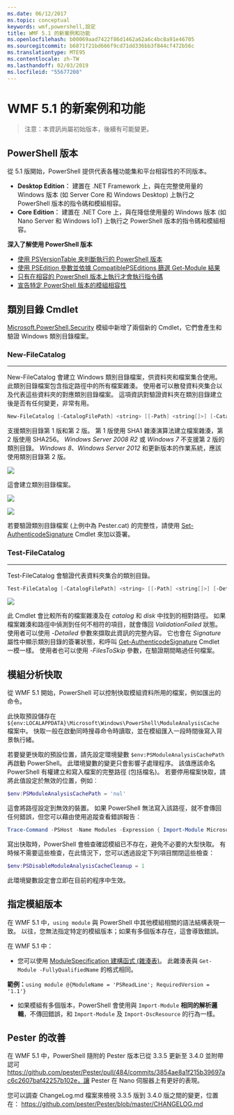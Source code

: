 ```yaml
---
ms.date: 06/12/2017
ms.topic: conceptual
keywords: wmf,powershell,設定
title: WMF 5.1 的新案例和功能
ms.openlocfilehash: b00069aad7422f86d1462a62a6c4bc8a91e46705
ms.sourcegitcommit: b6871f21bd666f9cd71dd336bb3f844cf472b56c
ms.translationtype: MTE95
ms.contentlocale: zh-TW
ms.lasthandoff: 02/03/2019
ms.locfileid: "55677208"
---
```

# <a name="new-scenarios-and-features-in-wmf-51"></a>WMF 5.1 的新案例和功能

> 注意：本資訊尚屬初始版本，後續有可能變更。

## <a name="powershell-editions"></a>PowerShell 版本

從 5.1 版開始，PowerShell 提供代表各種功能集和平台相容性的不同版本。

- **Desktop Edition︰** 建置在 .NET Framework 上，與在完整使用量的 Windows 版本 (如 Server Core 和 Windows Desktop) 上執行之 PowerShell 版本的指令碼和模組相容。
- **Core Edition︰** 建置在 .NET Core 上，與在降低使用量的 Windows 版本 (如 Nano Server 和 Windows IoT) 上執行之 PowerShell 版本的指令碼和模組相容。

**深入了解使用 PowerShell 版本**

- [使用 PSVersionTable 來判斷執行的 PowerShell 版本](/powershell/module/microsoft.powershell.core/about/about_automatic_variables)
- [使用 PSEdition 參數並依據 CompatiblePSEditions 篩選 Get-Module 結果](/powershell/module/microsoft.powershell.core/get-module)
- [只有在相容的 PowerShell 版本上執行才會執行指令碼](/powershell/gallery/concepts/script-psedition-support)
- [宣告特定 PowerShell 版本的模組相容性](/powershell/gallery/concepts/module-psedition-support)

## <a name="catalog-cmdlets"></a>類別目錄 Cmdlet

[Microsoft.PowerShell.Security](/powershell/module/microsoft.powershell.security) 模組中新增了兩個新的 Cmdlet，它們會產生和驗證 Windows 類別目錄檔案。

### <a name="new-filecatalog"></a>New-FileCatalog
--------------------------------

New-FileCatalog 會建立 Windows 類別目錄檔案，供資料夾和檔案集合使用。
此類別目錄檔案包含指定路徑中的所有檔案雜湊。
使用者可以散發資料夾集合以及代表這些資料夾的對應類別目錄檔案。
這項資訊對驗證資料夾在類別目錄建立後是否有任何變更，非常有用。

```powershell
New-FileCatalog [-CatalogFilePath] <string> [[-Path] <string[]>] [-CatalogVersion <int>] [-WhatIf] [-Confirm] [<CommonParameters>]
```

支援類別目錄第 1 版和第 2 版。
第 1 版使用 SHA1 雜湊演算法建立檔案雜湊，第 2 版使用 SHA256。
*Windows Server 2008 R2* 或 *Windows 7* 不支援第 2 版的類別目錄。
*Windows 8*、*Windows Server 2012* 和更新版本的作業系統，應該使用類別目錄第 2 版。

![](../images/NewFileCatalog.jpg)

這會建立類別目錄檔案。

![](../images/CatalogFile1.jpg)

![](../images/CatalogFile2.jpg)

若要驗證類別目錄檔案 (上例中為 Pester.cat) 的完整性，請使用 [Set-AuthenticodeSignature](/powershell/module/Microsoft.PowerShell.Security/Set-AuthenticodeSignature) Cmdlet 來加以簽署。

### <a name="test-filecatalog"></a>Test-FileCatalog
--------------------------------

Test-FileCatalog 會驗證代表資料夾集合的類別目錄。

```powershell
Test-FileCatalog [-CatalogFilePath] <string> [[-Path] <string[]>] [-Detailed] [-FilesToSkip <string[]>] [-WhatIf] [-Confirm] [<CommonParameters>]
```

![](../images/TestFileCatalog.jpg)

此 Cmdlet 會比較所有的檔案雜湊及在 *catalog* 和 *disk* 中找到的相對路徑。
如果檔案雜湊和路徑中偵測到任何不相符的項目，就會傳回 *ValidationFailed* 狀態。
使用者可以使用 *-Detailed* 參數來擷取此資訊的完整內容。
它也會在 *Signature* 屬性中顯示類別目錄的簽署狀態，和呼叫 [Get-AuthenticodeSignature](/powershell/module/Microsoft.PowerShell.Security/Get-AuthenticodeSignature) Cmdlet 一模一樣。
使用者也可以使用 *-FilesToSkip* 參數，在驗證期間略過任何檔案。

## <a name="module-analysis-cache"></a>模組分析快取

從 WMF 5.1 開始，PowerShell 可以控制快取模組資料所用的檔案，例如匯出的命令。

此快取預設儲存在 `${env:LOCALAPPDATA}\Microsoft\Windows\PowerShell\ModuleAnalysisCache` 檔案中。
快取一般在啟動同時搜尋命令時讀取，並在模組匯入一段時間後寫入背景執行緒。

若要變更快取的預設位置，請先設定環境變數 `$env:PSModuleAnalysisCachePath` 再啟動 PowerShell。
此環境變數的變更只會影響子處理程序。
該值應該命名 PowerShell 有權建立和寫入檔案的完整路徑 (包括檔名)。
若要停用檔案快取，請將此值設定於無效的位置，例如︰

```powershell
$env:PSModuleAnalysisCachePath = 'nul'
```

這會將路徑設定到無效的裝置。
如果 PowerShell 無法寫入該路徑，就不會傳回任何錯誤，但您可以藉由使用追蹤查看錯誤報告︰

```powershell
Trace-Command -PSHost -Name Modules -Expression { Import-Module Microsoft.PowerShell.Management -Force }
```

寫出快取時，PowerShell 會檢查確認模組已不存在，避免不必要的大型快取。
有時候不需要這些檢查，在此情況下，您可以透過設定下列項目關閉這些檢查：

```powershell
$env:PSDisableModuleAnalysisCacheCleanup = 1
```

此環境變數設定會立即在目前的程序中生效。

## <a name="specifying-module-version"></a>指定模組版本

在 WMF 5.1 中，`using module` 與 PowerShell 中其他模組相關的語法結構表現一致。
以往，您無法指定特定的模組版本；如果有多個版本存在，這會導致錯誤。

在 WMF 5.1 中：

- 您可以使用 [ModuleSpecification 建構函式 (雜湊表)](/dotnet/api/microsoft.powershell.commands.modulespecification.-ctor?view=powershellsdk-1.1.0#Microsoft_PowerShell_Commands_ModuleSpecification__ctor_System_Collections_Hashtable_)。
此雜湊表與 `Get-Module -FullyQualifiedName` 的格式相同。

**範例：**`using module @{ModuleName = 'PSReadLine'; RequiredVersion = '1.1'}`

- 如果模組有多個版本，PowerShell 會使用與 `Import-Module` **相同的解析邏輯**，不傳回錯誤，和 `Import-Module` 及 `Import-DscResource` 的行為一樣。

## <a name="improvements-to-pester"></a>Pester 的改善

在 WMF 5.1 中，PowerShell 隨附的 Pester 版本已從 3.3.5 更新至 3.4.0 並附帶認可 https://github.com/pester/Pester/pull/484/commits/3854ae8a1f215b39697ac6c2607baf42257b102e，讓 Pester 在 Nano 伺服器上有更好的表現。

您可以調查 ChangeLog.md 檔案來檢視 3.3.5 版到 3.4.0 版之間的變更，位置在： https://github.com/pester/Pester/blob/master/CHANGELOG.md

